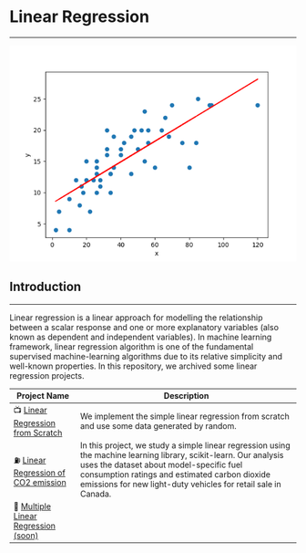 # Linear Regression

***

![img1.png](images/img1.png)



## Introduction 

----
Linear regression is a linear approach for modelling the relationship between a scalar response and one or more explanatory 
variables (also known as dependent and independent variables). In machine learning framework, linear regression algorithm 
is one of the fundamental supervised machine-learning algorithms due to its relative simplicity and well-known properties. 
In this repository, we archived some linear regression projects.

| Project Name | Description |    
|---|---|
| 📺 [Linear Regression from Scratch]() | We implement the simple linear regression from scratch and use some data generated by random.  | 
| ⛽️ [Linear Regression of CO2 emission]() | In this project, we study a simple linear regression using the machine learning library, scikit-learn. Our analysis uses the dataset about model-specific fuel consumption ratings and estimated carbon dioxide emissions for new light-duty vehicles for retail sale in Canada. |
| 🍷 [Multiple Linear Regression (soon)]() | |    


